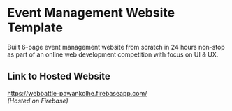 # Event Management Website Template
Built 6-page event management website from scratch in 24 hours non-stop as part of an online web development competition with focus on UI & UX.

## Link to Hosted Website 
https://webbattle-pawankolhe.firebaseapp.com/  
*(Hosted on Firebase)*
